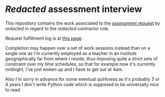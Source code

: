 [comment]: <> (SPDX-License-Identifier: AGPL-3.0)

[comment]: <> (-------------------------------------------------------------)
[comment]: <> (Copyright © 2024, 2025  Pellegrino Prevete)
[comment]: <> (All rights reserved)
[comment]: <> (-------------------------------------------------------------)

[comment]: <> (This program is free software: you can redistribute)
[comment]: <> (it and/or modify it under the terms of the GNU Affero)
[comment]: <> (General Public License as published by the Free)
[comment]: <> (Software Foundation, either version 3 of the License.)

[comment]: <> (This program is distributed in the hope that it will be useful,)
[comment]: <> (but WITHOUT ANY WARRANTY; without even the implied warranty of)
[comment]: <> (MERCHANTABILITY or FITNESS FOR A PARTICULAR PURPOSE. See the)
[comment]: <> (GNU Affero General Public License for more details.)

[comment]: <> (You should have received a copy of the GNU Affero General Public)
[comment]: <> (License along with this program.)
[comment]: <> (If not, see <https://www.gnu.org/licenses/>.)


# *Redacted* assessment interview

This repository contains the work associated
to the
[assessment request](
  request.md)
by *redacted* in regard to the
*redacted* contractor role.

Request fulfillment log is at
[this page](
  request-fulfillment.md).

Completion may happen over a set of
work sessions instead than on a single one
as I'm currently employed as a teacher
in an institute geographically
far from where I reside, thus imposing
quite a strict sets of constraint over my
time schedules, so that for example
now it's currently midnight, I've just
woken up and I have to get out at 4am.

Also I'm sorry in advance for some
eventual quirkness as it's probably 3 or 4 years
I don't write Python code which is supposed to be
universally nice to read.
